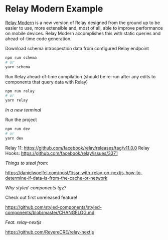 # Relay Modern Example

[Relay Modern](https://relay.dev/) is a new version of Relay designed from the ground up to be easier to use, more extensible and, most of all, able to improve performance on mobile devices. Relay Modern accomplishes this with static queries and ahead-of-time code generation.

Download schema introspection data from configured Relay endpoint

```bash
npm run schema
# or
yarn schema
```

Run Relay ahead-of-time compilation (should be re-run after any edits to components that query data with Relay)

```bash
npm run relay
# or
yarn relay
```

_In a new terminal_

Run the project

```bash
npm run dev
# or
yarn dev
```

Relay 11: https://github.com/facebook/relay/releases/tag/v11.0.0
Relay Hooks: https://github.com/facebook/relay/issues/3371

_Things to steal from:_

https://danielwoelfel.com/post/1/ssr-with-relay-on-nextjs-how-to-determine-if-data-is-from-the-cache-or-network

_Why styled-components tgz?_

Check out first unreleased feature!

https://github.com/styled-components/styled-components/blob/master/CHANGELOG.md

_Feat. relay-nextjs_

https://github.com/RevereCRE/relay-nextjs

